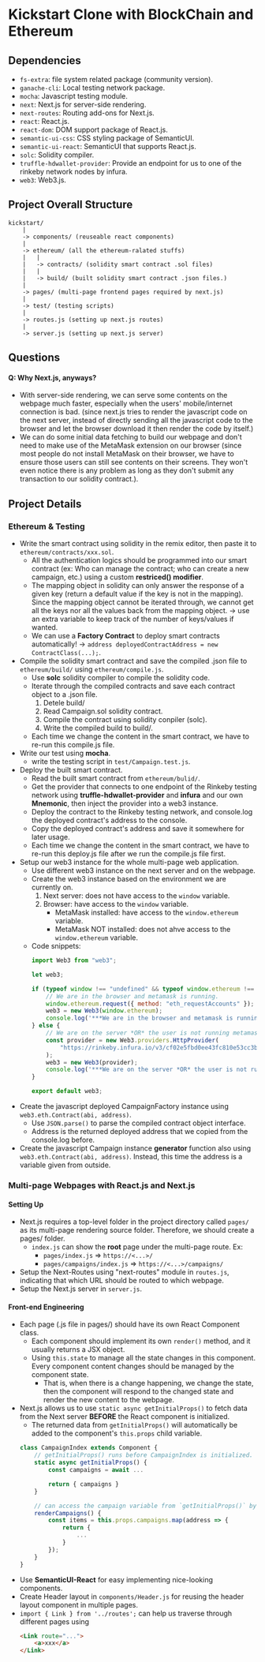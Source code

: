 # Kickstart Clone with BlockChain and Ethereum
## Dependencies
- `fs-extra`: file system related package (community version).
- `ganache-cli`: Local testing network package.
- `mocha`: Javascript testing module.
- `next`: Next.js for server-side rendering.
- `next-routes`: Routing add-ons for Next.js.
- `react`: React.js.
- `react-dom`: DOM support package of React.js.
- `semantic-ui-css`: CSS styling package of SemanticUI.
- `semantic-ui-react`: SemanticUI that supports React.js.
- `solc`: Solidity compiler.
- `truffle-hdwallet-provider`: Provide an endpoint for us to one of the rinkeby network nodes by infura.
- `web3`: Web3.js.

## Project Overall Structure
```
kickstart/
    |
    -> components/ (reuseable react components)
    |
    -> ethereum/ (all the ethereum-ralated stuffs)
    |   |
    |   -> contracts/ (solidity smart contract .sol files)
    |   |
    |   -> build/ (built solidity smart contract .json files.)
    |
    -> pages/ (multi-page frontend pages required by next.js)
    |
    -> test/ (testing scripts)
    |
    -> routes.js (setting up next.js routes)
    |
    -> server.js (setting up next.js server)
```

## Questions
#### Q: Why Next.js, anyways?
- With server-side rendering, we can serve some contents on the webpage much faster, especially when the users' mobile/internet connection is bad. (since next.js tries to render the javascript code on the next server, instead of directly sending all the javascript code to the browser and let the browser download it then render the code by itself.)
- We can do some initial data fetching to build our webpage and don't need to make use of the MetaMask extension on our browser (since most people do not install MetaMask on their browser, we have to ensure those users can still see contents on their screens. They won't even notice there is any problem as long as they don't submit any transaction to our solidity contract.).

## Project Details
### Ethereum & Testing
- Write the smart contract using solidity in the remix editor, then paste it to `ethereum/contracts/xxx.sol`.
    - All the authentication logics should be programmed into our smart contract (ex: Who can manage the contract; who can create a new campaign, etc.) using a custom **restriced() modifier**.
    - The mapping object in solidity can only answer the response of a given key (return a default value if the key is not in the mapping). Since the mapping object cannot be iterated through, we cannot get all the keys nor all the values back from the mapping object. -> use an extra variable to keep track of the number of keys/values if wanted.
    - We can use a **Factory Contract** to deploy smart contracts automatically! -> `address deployedContractAddress = new ContractClass(...);`.
- Compile the solidity smart contract and save the compiled .json file to `ethereum/build/` using `ethereum/compile.js`.
    - Use **solc** solidity compiler to compile the solidity code.
    - Iterate through the compiled contracts and save each contract object to a .json file.
        1. Detele build/
        2. Read Campaign.sol solidity contract.
        3. Compile the contract using solidity conpiler (solc).
        4. Write the compiled build to build/.
    - Each time we change the content in the smart contract, we have to re-run this compile.js file.
- Write our test using **mocha**.
    - write the testing script in `test/Campaign.test.js`.
- Deploy the built smart contract.
    - Read the built smart contract from `ethereum/bulid/`.
    - Get the provider that connects to one endpoint of the Rinkeby testing network using **truffle-hdwallet-provider** and **infura** and our own **Mnemonic**, then inject the provider into a web3 instance.
    - Deploy the contract to the Rinkeby testing network, and console.log the deployed contract's address to the console.
    - Copy the deployed contract's address and save it somewhere for later usage.
    - Each time we change the content in the smart contract, we have to re-run this deploy.js file after we run the compile.js file first.
- Setup our web3 instance for the whole multi-page web application.
    - Use different web3 instance on the next server and on the webpage.
    - Create the web3 instance based on the environment we are currently on.
        1. Next server: does not have access to the `window` variable.
        2. Browser: have access to the `window` variable.
            - MetaMask installed: have access to the `window.ethereum` variable.
            - MetaMask NOT installed: does not ahve access to the `window.ethereum` variable.
    - Code snippets:
        ```js
        import Web3 from "web3";

        let web3;

        if (typeof window !== "undefined" && typeof window.ethereum !== "undefined") {
            // We are in the browser and metamask is running.
            window.ethereum.request({ method: "eth_requestAccounts" });
            web3 = new Web3(window.ethereum);
            console.log('***We are in the browser and metamask is running***')
        } else {
            // We are on the server *OR* the user is not running metamask
            const provider = new Web3.providers.HttpProvider(
                "https://rinkeby.infura.io/v3/cf02e5fbd0ee43fc810e53cc3be6391a"
            );
            web3 = new Web3(provider);
            console.log('***We are on the server *OR* the user is not running metamask***')
        }

        export default web3;
        ```
- Create the javascript deployed CampaignFactory instance using `web3.eth.Contract(abi, address)`.
    - Use `JSON.parse()` to parse the compiled contract object interface.
    - Address is the returned deployed address that we copied from the console.log before.
- Create the javascript Campaign instance **generator** function also using `web3.eth.Contract(abi, address)`. Instead, this time the address is a variable given from outside.

### Multi-page Webpages with React.js and Next.js
#### Setting Up
- Next.js requires a top-level folder in the project directory called `pages/` as its multi-page rendering source folder. Therefore, we should create a pages/ folder.
    - `index.js` can show the **root** page under the multi-page route. Ex: 
        - `pages/index.js` => `https://<...>/`
        - `pages/campaigns/index.js` => `https://<...>/campaigns/`
- Setup the Next-Routes using "next-routes" module in `routes.js`, indicating that which URL should be routed to which webpage.
- Setup the Next.js server in `server.js`.
#### Front-end Engineering
- Each page (.js file in pages/) should have its own React Component class.
    - Each component should implement its own `render()` method, and it usually returns a JSX object.
    - Using `this.state` to manage all the state changes in this component. Every component content changes should be managed by the component state.
        - That is, when there is a change happening, we change the state, then the component will respond to the changed state and render the new content to the webpage.
- Next.js allows us to use `static async getInitialProps()` to fetch data from the Next server **BEFORE** the React component is initialized.
    - The returned data from `getInitialProps()` will automatically be added to the component's `this.props` child variable.
    ```js
    class CampaignIndex extends Component {
        // getInitialProps() runs before CampaignIndex is initialized.
        static async getInitialProps() {
            const campaigns = await ...

            return { campaigns }
        }

        // can access the campaign variable from `getInitialProps()` by `this.props.campaigns`
        renderCampaigns() {
            const items = this.props.campaigns.map(address => {
                return {
                    ...
                }
            });
        }
    }
    ```
- Use **SemanticUI-React** for easy implementing nice-looking components.
- Create Header layout in `components/Header.js` for reusing the header layout component in multiple pages.
- `import { Link } from '../routes';` can help us traverse through different pages using 
    ```html
    <Link route="...">
        <a>xxx</a>
    </Link>
    ```

